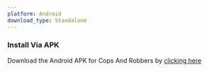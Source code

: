 ```yaml
---
platform: Android
download_type: Standalone
---
```

### Install Via APK
Download the Android APK for Cops And Robbers by [clicking here]({{site.baseurl}}/download/thankyou-for-downloading/?type=standalone&platform=android)
